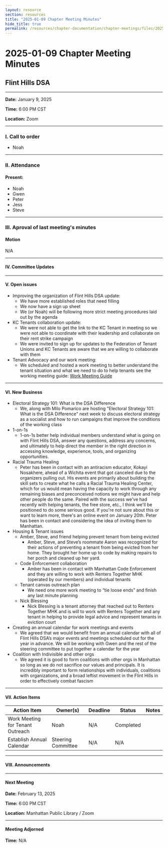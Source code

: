 ```yaml
---
layout: resource
section: resources
title: "2025-01-09 Chapter Meeting Minutes"
hide_title: true
permalink: /resources/chapter-documentation/chapter-meetings/files/2025-01-09-chapter-meeting/
---
```


# 2025-01-09 Chapter Meeting Minutes

## Flint Hills DSA

*** 

**Date:** January 9, 2025

**Time:**  6:00 PM CST

**Location:** Zoom

***

### I. Call to order

- Noah

***
 
### II. Attendance 

#### Present:

- Noah
- Gwen
- Peter
- Jess
- Steve

*** 

### III. Aproval of last meeting's minutes

#### Motion

N/A

***

#### IV. Committee Updates

***

#### V. Open issues

- Improving the organization of Flint Hills DSA update:
  - We have more established roles that need filling
  - We now have a sign up sheet
  - We (or Noah) will be following more strict meeting procedures laid out by the agenda
- KC Tenants collaboration update:
  - We were not able to get the link to the KC Tenant in meeting so we were not able to coordinate with their leadership and collaborate on their rent strike campaign
  - We were invited to sign up for updates to the Federation of Tenant Unions and KC Tenants are aware that we are willing to collaborate with them
- Tenant Advocacy and our work meeting:
  - We scheduled and hosted a work meeting to better understand the tenant situation and what we need to do to help tenants see the working meeting guide: [Work Meeting Guide](https://docs.google.com/document/d/1Ttq_IzaCcEfjXdgGgZrGEdUMRYFfXKN4SpVKe4T_2BE/edit?tab=t.mo9lova3lo90)
 
  

***

#### VI. New Business

- Electoral Strategy 101: What is the DSA Difference
  - We, along with Milo Pomarico are hosting "Electoral Strategy 101: What is the DSA Difference" next week to discuss electoral strategy as a socialist and how to run campaigns that improve the conditions of the working class
- 1-on-1s
  - 1-on-1s better help individual members understand what is going on with Flint Hills DSA, answer any questions, address any concerns, and ultimately to help direct the member in the right direction in accessing knowledge, experience, tools, and organizing opportunities.
- Racial Trauma Healing
  - Peter has been in contact with an antiracism educator, Kokayi Nosakhere, ahead of a Wichita event that got canceled due to the organizers pulling out. His events are primarily about building the skill sets to create what he calls a Racial Trauma Healing Center, which for us would mean having the capacity to work through any remaining biases and preconceived notions we might have and help other people do the same. Paired with the success we've had recently with helping tenants, the free store, etc., I think we'll be positioned to do some serious good. If you're not sure about this or want to learn more, there's an online event on January 20th. Peter has been in contact and considering the idea of inviting them to Manhattan.
- Housing & Tenant issues
  - Amber, Steve, and friend helping prevent tenant from being evicted
    - Amber, Steve, and Steve’s roommate Aaron was recognized for their actions of preventing a tenant from being evicted from her home. They brought her home up to code by making repairs to her porch and cleaned up her yard.
   - Code Enforcement collaboration
     - Amber has been in contact with Manhattan Code Enforcement and they are willing to work with Renters Together MHK (operated by our members) and individual tenants
  - Tenant canvas outreach plan
    - We need one more work meeting to “tie loose ends” and finish any last minute planning
  - Nick Blessing
    - Nick Blessing is a tenant attorney that reached out to Renters Together MHK and is will to work with Renters Together and any tenant in helping to provide legal advice and represent tenants in eviction court
- Creating an annual calendar for work meetings and events
  - We agreed that we would benefit from an annual calendar with all of Flint Hills DSA’s major events and meetings scheduled out for the year in advance. We will be working with Gwen and the rest of the steering committee to put together a calendar for the year
- Coalition with Indivisible and other orgs
  - We agreed it is good to form coalitions with other orgs in Manhattan so long as we do not sacrifice our values and principals. It is incredibly important to form relationships with individuals, coalitions with organizations, and a broad leftist movement in the Flint Hills in order to effectively combat fascism



***
 
#### VII. Action Items

|Action Item|Owner(s)|Deadline|Status|Notes|
|-----------|--------|--------|------|-----|
|Work Meeting for Tenant Outreach|Noah|N/A|Completed||
|Establish Annual Calendar|Steering Committee| N/A | N/A ||


***

#### VIII. Announcements

***

#### Next Meeting

**Date:** February 13, 2025

**Time:** 6:00 PM CST

**Location:** Manhattan Public Library / Zoom

***

#### Meeting Adjorned

**Time:** N/A
      



